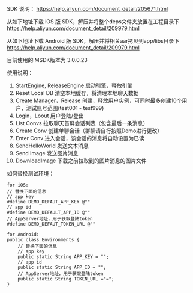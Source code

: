 SDK 说明：
 https://help.aliyun.com/document_detail/205671.html

 从如下地址下载 iOS 版 SDK，解压并将整个deps文件夹放置在工程目录下
  https://help.aliyun.com/document_detail/209979.html

 从如下地址下载 Android 版 SDK，解压并将相关aar拷贝到app/libs目录下
 https://help.aliyun.com/document_detail/209979.html

 目前使用的IMSDK版本为 3.0.0.23

 使用说明：
 1. StartEngine, ReleaseEngine
    启动引擎，释放引擎
 2. Reset Local DB
    清空本地缓存，将清理本地聊天数据
 3. Create Manager，Release
    创建，释放用户实例，可同时最多创建10个用户，测试账号范围(test001 - test999)
 4. Login，Loout
    用户登陆/登出
 5. List Convs
    拉取聊天首屏会话列表（包含最后一条消息）
 6. Create Conv
    创建单聊会话（群聊请自行按照Demo进行更改）
 7. Enter Conv
    进入会话，该会话的消息将自动设置为已读
 8. SendHelloWorld
    发送文本消息
 9. Send Image
    发送图片消息
 10. DownloadImage
    下载之前拉取到的图片消息的图片文件

如何替换测试环境：
```
for iOS:
// 替换下面的信息
// app key
#define DEMO_DEFAUT_APP_KEY @""
// app id
#define DEMO_DEFAULT_APP_ID @""
// AppServer地址，用于获取登陆token
#define DEMO_DEFAUT_TOKEN_URL @""

for Android:
public class Environments {
    // 替换下面的信息
    // app key
    public static String APP_KEY = "";
    // app id
    public static String APP_ID = "";
    // AppServer地址，用于获取登陆token
    public static String TOKEN_URL ="=";
}

```